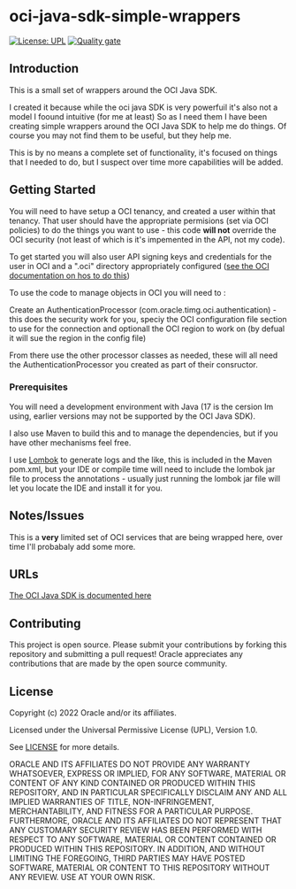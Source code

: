 # oci-java-sdk-simple-wrappers

[![License: UPL](https://img.shields.io/badge/license-UPL-green)](https://img.shields.io/badge/license-UPL-green) [![Quality gate](https://sonarcloud.io/api/project_badges/quality_gate?project=oracle-devrel_oci-java-sdk-simple-wrappers)](https://sonarcloud.io/dashboard?id=oracle-devrel_oci-java-sdk-simple-wrappers)

## Introduction
This is a small set of wrappers around the OCI Java SDK.

I created it because while the oci java SDK is very powerfuil it's also not a model I foound intuitive (for me at least) So as I need them I have been creating simple wrappers around the OCI Java SDK to help me do things. Of course you may not find them to be useful, but they help me.

This is by no means a complete set of functionality, it's focused on things that I needed to do, but I suspect over time more capabilities will be added.

## Getting Started
You will need to have setup a OCI tenancy, and created a user within that tenancy. That user should have the appropriate permisions (set via OCI policies) to do the things you want to use - this code **will not** override the OCI security (not least of which is it's impemented in the API, not my code).

To get started you will also user API signing keys and credentials for the user in OCI and a ".oci" directory appropriately configured ([see the OCI documentation on hos to do this](https://docs.oracle.com/en-us/iaas/Content/API/Concepts/sdkconfig.htm#SDK_and_CLI_Configuration_File))

To use the code to manage objects in OCI you will need to :

Create an AuthenticationProcessor (com.oracle.timg.oci.authentication) - this does the security work for you, speciy the OCI configuration file section to use for the connection and optionall the OCI region to work on (by defual it will sue the region in the config file)

From there use the other processor classes as needed, these will all need the AuthenticationProcessor you created as part of their consructor.



### Prerequisites
You will need a development environment with Java (17 is the cersion Im using, earlier versions may not be supported by the OCI Java SDK).

I also use Maven to build this and to manage the dependencies, but if you have other mechanisms feel free.

I use [Lombok](https://projectlombok.org/) to generate logs and the like, this is included in the Maven pom.xml, but your IDE or compile time will need to include the lombok jar file to process the annotations - usually just running the lombok jar file will let you locate the IDE and install it for you.


## Notes/Issues
This is a **very** limited set of OCI services that are being wrapped here, over time I'll probabaly add some more.

## URLs
[The OCI Java SDK is documented here](https://docs.oracle.com/en-us/iaas/Content/API/SDKDocs/javasdk.htm)

## Contributing
This project is open source.  Please submit your contributions by forking this repository and submitting a pull request!  Oracle appreciates any contributions that are made by the open source community.

## License
Copyright (c) 2022 Oracle and/or its affiliates.

Licensed under the Universal Permissive License (UPL), Version 1.0.

See [LICENSE](LICENSE) for more details.

ORACLE AND ITS AFFILIATES DO NOT PROVIDE ANY WARRANTY WHATSOEVER, EXPRESS OR IMPLIED, FOR ANY SOFTWARE, MATERIAL OR CONTENT OF ANY KIND CONTAINED OR PRODUCED WITHIN THIS REPOSITORY, AND IN PARTICULAR SPECIFICALLY DISCLAIM ANY AND ALL IMPLIED WARRANTIES OF TITLE, NON-INFRINGEMENT, MERCHANTABILITY, AND FITNESS FOR A PARTICULAR PURPOSE.  FURTHERMORE, ORACLE AND ITS AFFILIATES DO NOT REPRESENT THAT ANY CUSTOMARY SECURITY REVIEW HAS BEEN PERFORMED WITH RESPECT TO ANY SOFTWARE, MATERIAL OR CONTENT CONTAINED OR PRODUCED WITHIN THIS REPOSITORY. IN ADDITION, AND WITHOUT LIMITING THE FOREGOING, THIRD PARTIES MAY HAVE POSTED SOFTWARE, MATERIAL OR CONTENT TO THIS REPOSITORY WITHOUT ANY REVIEW. USE AT YOUR OWN RISK. 
